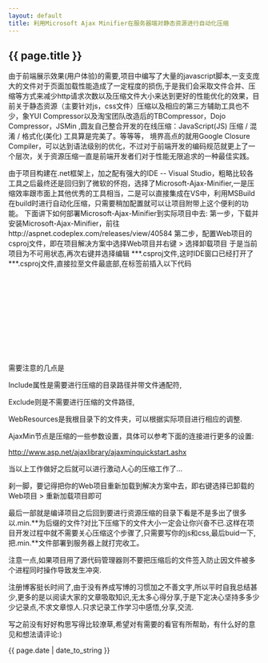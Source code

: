 ```yaml
---
layout: default
title: 利用Microsoft Ajax Minifier在服务器端对静态资源进行自动化压缩
---
```

<h2>{{ page.title }}</h2>
由于前端展示效果(用户体验)的需要,项目中编写了大量的javascript脚本,一支支庞大的文件对于页面加载性能造成了一定程度的损伤,于是我们会采取文件合并、压缩等方式来减少http请求次数以及压缩文件大小来达到更好的性能优化的效果，目前关于静态资源（主要针对js，css文件）压缩以及相应的第三方辅助工具也不少，象YUI Compressor以及淘宝团队改造后的TBCompressor，Dojo Compressor，JSMin ,圆友自己整合开发的在线压缩：JavaScript(JS) 压缩 / 混淆 / 格式化(美化) 工具算是完美了。等等等， 境界高点的就用Google Closure Compiler，可以达到语法级别的优化，不过对于前端开发的编码规范就更上了一个层次，关于资源压缩一直是前端开发者们对于性能无限追求的一种最佳实践。</p>
<p>由于项目构建在.net框架上，加之配有强大的IDE -- Visual Studio，粗略比较各工具之后最终还是回归到了微软的怀抱，选择了Microsoft-Ajax-Minifier,一是压缩效率跟市面上其他优秀的工具相当，二是可以直接集成在VS中，利用MSBuild在build时进行自动化压缩，只需要稍加配置就可以让项目附带上这个便利的功能。
下面讲下如何部署Microsoft-Ajax-Minifier到实际项目中去:
第一步，下载并安装Microsoft-Ajax-Minifier，前往http://aspnet.codeplex.com/releases/view/40584
第二步，配置Web项目的csproj文件，即在项目解决方案中选择Web项目并右键 > 选择卸载项目 于是当前项目为不可用状态,再次右键并选择编辑 ***.csproj文件,这时IDE窗口已经打开了***.csproj文件,直接拉至文件最底部,在</Project>标签前插入以下代码
<pre>
<Import Project="$(MSBuildExtensionsPath)\Microsoft\MicrosoftAjax\ajaxmin.tasks" />
  <Target Name="AfterBuild">
    <ItemGroup>
      <JS Include="**\WebResources\Default\Scripts\*.js" Exclude="**\*.min.js;" />
    </ItemGroup>
    <ItemGroup>
      <CSS Include="**\WebResources\Default\Styles\*.css" Exclude="**\*.min.css;" />
    </ItemGroup>
    <AjaxMin JsSourceFiles="@(JS)" JsSourceExtensionPattern="\.js$" JsTargetExtension=".min.js"       CssSourceFiles="@(CSS)" CssSourceExtensionPattern="\.css$" CssTargetExtension=".min.css" />
  </Target>
</pre>
需要注意的几点是

 Include属性是需要进行压缩的目录路径并带文件通配符,

Exclude则是不需要进行压缩的文件路径,

WebResources是我根目录下的文件夹，可以根据实际项目进行相应的调整.

AjaxMin节点是压缩的一些参数设置，具体可以参考下面的连接进行更多的设置:

http://www.asp.net/ajaxlibrary/ajaxminquickstart.ashx

当以上工作做好之后就可以进行激动人心的压缩工作了...

刹一脚，要记得把你的Web项目重新加载到解决方案中去，即右键选择已卸载的Web项目 > 重新加载项目即可

最后一部就是编译项目之后回到要进行资源压缩的目录下看是不是多出了很多以.min.**为后缀的文件?对比下压缩下的文件大小一定会让你兴奋不已.这样在项目开发过程中就不需要关心压缩这个步骤了,只需要写你的js和css,最后buid一下,把.min.**文件部署到服务器上就打完收工。

注意一点,如果项目用了源代码管理器则不要把压缩后的文件签入防止因文件被多个进程同时操作导致发生冲突.

 

注册博客挺长时间了,由于没有养成写博的习惯加之不善文字,所以平时自我总结甚少,更多的是以阅读大家的文章吸取知识,无太多心得分享,于是下定决心坚持多多少少记录点,不求文章惊人.只求记录工作学习中感悟,分享,交流.

写之前没有好好构思写得比较潦草,希望对有需要的看官有所帮助，有什么好的意见和想法请评论:)
<p>{{ page.date | date_to_string }}</p>